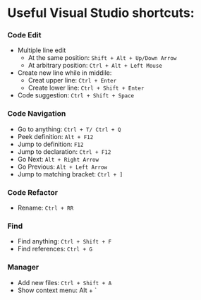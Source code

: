# Useful Visual Studio shortcuts:


### Code Edit
* Multiple line edit
  * At the same position: `Shift + Alt + Up/Down Arrow`
  * At arbitrary position: `Ctrl + Alt + Left Mouse`
* Create new line while in middile:
  * Creat upper line: `Ctrl + Enter`
  * Create lower line: `Ctrl + Shift + Enter`
* Code suggestion: `Ctrl + Shift + Space`


### Code Navigation
* Go to anything: `Ctrl + T/ Ctrl + Q`
* Peek definition: `Alt + F12`
* Jump to definition: `F12`
* Jump to declaration: `Ctrl + F12`
* Go Next: `Alt + Right Arrow`
* Go Previous: `Alt + Left Arrow`
* Jump to matching bracket: `Ctrl + ]`

### Code Refactor
* Rename: `Ctrl + RR`


### Find
* Find anything: `Ctrl + Shift + F`
* Find references: `Ctrl + G`


### Manager
* Add new files: `Ctrl + Shift + A`
* Show context menu: Alt + `
